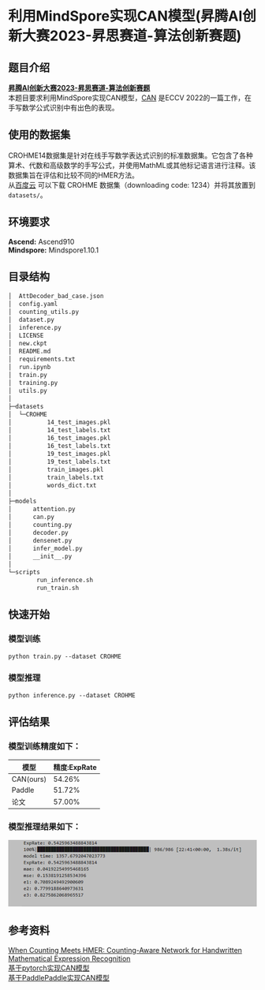 # 利用MindSpore实现CAN模型(昇腾AI创新大赛2023-昇思赛道-算法创新赛题)

## 题目介绍
[**昇腾AI创新大赛2023-昇思赛道-算法创新赛题**](https://www.hiascend.com/zh/developer/contests/details/7e51ee21cd604773b5b91b974cef30be)
<br>本题目要求利用MindSpore实现CAN模型，[CAN](https://arxiv.org/abs/2207.11463) 是ECCV 2022的一篇工作，在手写数学公式识别中有出色的表现。

## 使用的数据集
CROHME14数据集是针对在线手写数学表达式识别的标准数据集。它包含了各种算术、代数和高级数学的手写公式，并使用MathML或其他标记语言进行注释。该数据集旨在评估和比较不同的HMER方法。
<br>从[百度云](https://pan.baidu.com/s/1qUVQLZh5aPT6d7-m6il6Rg) 可以下载 CROHME 数据集（downloading code: 1234）并将其放置到 ```datasets/```。

## 环境要求
**Ascend:** Ascend910
<br>**Mindspore:** Mindspore1.10.1

## 目录结构
```
│  AttDecoder_bad_case.json
│  config.yaml
│  counting_utils.py
│  dataset.py
│  inference.py
│  LICENSE
│  new.ckpt
│  README.md
│  requirements.txt
│  run.ipynb
│  train.py
│  training.py
│  utils.py
│
├─datasets
│  └─CROHME
│          14_test_images.pkl
│          14_test_labels.txt
│          16_test_images.pkl
│          16_test_labels.txt
│          19_test_images.pkl
│          19_test_labels.txt
│          train_images.pkl
│          train_labels.txt
│          words_dict.txt
│
├─models
│      attention.py
│      can.py
│      counting.py
│      decoder.py
│      densenet.py
│      infer_model.py
│      __init__.py
│
└─scripts
        run_inference.sh
        run_train.sh
```

## 快速开始
### 模型训练
```shell
python train.py --dataset CROHME
```
### 模型推理
```shell
python inference.py --dataset CROHME
```

## 评估结果
### 模型训练精度如下：

| 模型        | 精度:ExpRate |
|-----------|------------|
| CAN(ours) | 54.26%     |
| Paddle    | 51.72%     |
| 论文        | 57.00%     |
### 模型推理结果如下：
![inference_result.png](assets%2Finference_result.png)

## 参考资料
[When Counting Meets HMER: Counting-Aware Network for Handwritten Mathematical Expression Recognition](https://arxiv.org/abs/2207.11463)
<br>[基于pytorch实现CAN模型](https://github.com/LBH1024/CAN)
<br>[基于PaddlePaddle实现CAN模型](https://github.com/PaddlePaddle/PaddleOCR/blob/release/2.6/doc/doc_ch/algorithm_rec_can.md)
